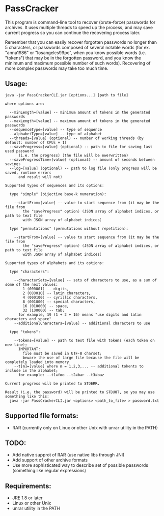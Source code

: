 PassCracker
============

This program is command-line tool to recover (brute-force) passwords for archives. It uses multiple threads to speed up the process, and may save current progress so you can continue the recovering process later.

Remember that you can easily recover forgotten passwords no longer than 5 characters, or passwords composed of several notable words (for ex. "anna1986" or "losangeles99pc", when you know possible words (i.e. "tokens") that may be in the forgotten password, and you know the minimum and maximum possible number of such words). Recovering of more complex passwords may take too much time.

Usage:
------

    java -jar PassCrackerCLI.jar [options...] [path to file]
  
    where options are:
    
      --minLength=[value] -- minimum amount of tokens in the generated passwords
      --maxLength=[value] -- maximum amount of tokens in the generated passwords
      --sequenceType=[value] -- type of sequence
      --alphabetType=[value] -- type of alphabet
      --threads=[value] (optional) -- number of working threads (by default: number of CPUs + 1)
      --saveProgress=[value] (optional) -- path to file for saving last used password
          (i.e. the progress) (the file will be owerwritten)
      --saveProgressTime=[value] (optional) -- amount of seconds between savings
      --log=[value] (optional) -- path to log file (only progress will be saved, runtime errors
          and result will not)
  
    Supported types of sequences and its options:
    
      type "simple" (bijective base-k numeration):
      
        --startFrom=[value] -- value to start sequence from (it may be the file from
            the "saveProgress" option) (JSON array of alphabet indices, or path to text file
            with JSON array of alphabet indices)
        
      type "permutations" (permutations without repetition):

        --startFrom=[value] -- value to start sequence from (it may be the file from
            the "saveProgress" option) (JSON array of alphabet indices, or path to text file
            with JSON array of alphabet indices)
    
    Supported types of alphabets and its options:
    
      type "characters":
      
        --characterSets=[value] -- sets of characters to use, as a sum of some of the next values:
            1 (000001) -- digits,
            2 (000010) -- latin characters,
            4 (000100) -- cyrillic characters,
            8 (001000) -- special characters,
            16 (010000) -- space,
            32 (100000) -- tab;
          for example, 19 (1 + 2 + 16) means "use digits and latin characters and space"
        --additionalCharacters=[value] -- additional characters to use
        
      type "tokens":
      
        --tokens=[value] -- path to text file with tokens (each token on new line);
          IMPORTANT:
            file must be saved in UTF-8 charset;
            beware the use of large file because the file will be completely loaded into memory
        --t[n]=[value] where n = 1,2,3,... -- additional tokents to include in the alphabet;
          for example: --t1=foo --t2=bar --t3=baz
    
    Current progress will be printed to STDERR.
    
    Result (i.e. the password) will be printed to STDUOT, so you may use something like this:
      java -jar PassCrackerCLI.jar <options> <path_to_file> > password.txt

Supported file formats:
-----------------------

* RAR (currently only on Linux or other Unix with unrar utility in the PATH)

TODO:
-----

* Add native supprot of RAR (use native libs through JNI)
* Add support of other archive formats
* Use more sophisticated way to describe set of possible passwords (something like regular expressions)

Requirements:
-------------

* JRE 1.8 or later
* Linux or other Unix
* unrar utility in the PATH
